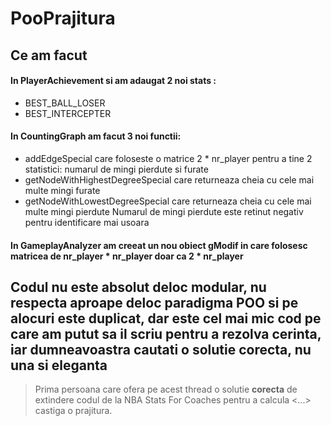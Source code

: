 # PooPrajitura

## Ce am facut

#### In PlayerAchievement si am adaugat 2 noi stats : 
  * BEST_BALL_LOSER
  * BEST_INTERCEPTER
  
#### In CountingGraph am facut 3 noi functii:
  * addEdgeSpecial care foloseste o matrice 2 * nr_player pentru a tine 2 statistici: numarul de mingi pierdute si furate
  * getNodeWithHighestDegreeSpecial care returneaza cheia cu cele mai multe mingi furate
  * getNodeWithLowestDegreeSpecial care returneaza cheia cu cele mai multe mingi pierdute
  Numarul de mingi pierdute este retinut negativ pentru identificare mai usoara
  
#### In GameplayAnalyzer am creeat un nou obiect gModif in care folosesc matricea de nr_player * nr_player doar ca 2 * nr_player

## Codul nu este absolut deloc modular, nu respecta aproape deloc paradigma POO si pe alocuri este duplicat, dar este cel mai mic cod pe care am putut sa il scriu pentru a rezolva cerinta, iar dumneavoastra cautati o solutie corecta, nu una si eleganta
>Prima persoana care ofera pe acest thread o solutie **corecta** de extindere codul de la NBA Stats For Coaches pentru a calcula <...> castiga o prajitura.
